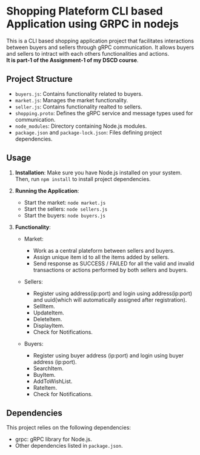 # Shopping Plateform CLI based Application using GRPC in nodejs
This is a CLI based shopping application project that facilitates interactions between buyers and sellers through gRPC communication. It allows buyers and sellers to intract with each others functionalities and actions. <br/>
**It is part-1 of the Assignment-1 of my DSCD course**.

## Project Structure

- `buyers.js`: Contains functionality related to buyers.
- `market.js`: Manages the market functionality.
- `seller.js`: Contains functionality realted to sellers.
- `shopping.proto`: Defines the gRPC service and message types used for communication.
- `node_modules`: Directory containing Node.js modules.
- `package.json` and `package-lock.json`: Files defining project dependencies.

## Usage

1. **Installation**: Make sure you have Node.js installed on your system. Then, run `npm install` to install project dependencies.

2. **Running the Application**:
   - Start the market: `node market.js`
   - Start the sellers: `node sellers.js`
   - Start the buyers: `node buyers.js`
   

3. **Functionality**:
   - Market:
     - Work as a central plateform between sellers and buyers.
     - Assign unique item id to all the items added by sellers.
     - Send response as SUCCESS / FAILED for all the valid and invalid transactions or actions performed by both sellers and buyers.

   - Sellers:
     - Register using address(ip:port) and login using address(ip:port) and uuid(which will automatically assigned after registration).
     - SellItem.
     - UpdateItem.
     - DeleteItem.
     - DisplayItem.
     - Check for Notifications.

   - Buyers: 
     - Register using buyer address (ip:port) and login using buyer address (ip:port).
     - SearchItem.
     - BuyItem.
     - AddToWishList.
     - RateItem.
     - Check for Notifications.


## Dependencies

This project relies on the following dependencies:

- grpc: gRPC library for Node.js.
- Other dependencies listed in `package.json`.


